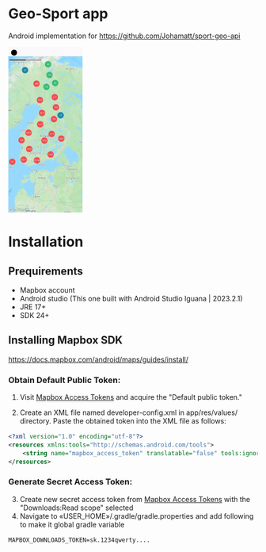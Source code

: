 # Geo-Sport app
Android implementation for https://github.com/Johamatt/sport-geo-api

![Demo GIF](https://github.com/Johamatt/gifs/blob/main/Screen_recording_20240331_011251online-video-cutter.com-ezgif.com-resize%20(1).gif)

# Installation

## Prequirements
- Mapbox account
- Android studio (This one built with Android Studio Iguana | 2023.2.1)
- JRE 17+
- SDK 24+

## Installing Mapbox SDK
https://docs.mapbox.com/android/maps/guides/install/

### Obtain Default Public Token:
1. Visit [Mapbox Access Tokens](https://account.mapbox.com/access-tokens) and acquire the "Default public token."

2. Create an XML file named developer-config.xml in app/res/values/ directory.
    Paste the obtained token into the XML file as follows:

```developer-config.xml
<?xml version="1.0" encoding="utf-8"?>
<resources xmlns:tools="http://schemas.android.com/tools">
    <string name="mapbox_access_token" translatable="false" tools:ignore="UnusedResources">pk.1234qwerty</string>
</resources>
```

### Generate Secret Access Token:
3. Create new secret access token from [Mapbox Access Tokens](https://account.mapbox.com/access-tokens) with the "Downloads:Read scope" selected 
4. Navigate to «USER_HOME»/.gradle/gradle.properties and add following to make it global gradle variable
```
MAPBOX_DOWNLOADS_TOKEN=sk.1234qwerty....

```
